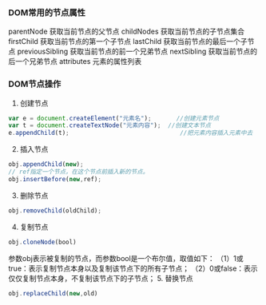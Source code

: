 ### DOM常用的节点属性
parentNode	获取当前节点的父节点
childNodes	获取当前节点的子节点集合
firstChild	获取当前节点的第一个子节点
lastChild	获取当前节点的最后一个子节点
previousSibling	获取当前节点的前一个兄弟节点
nextSibling	获取当前节点的后一个兄弟节点
attributes	元素的属性列表

### DOM节点操作
1. 创建节点
```js
var e = document.createElement("元素名");       //创建元素节点
var t = document.createTextNode("元素内容");  //创建文本节点
e.appendChild(t);                               //把元素内容插入元素中去
```
2. 插入节点
```js
obj.appendChild(new);
// ref指定一个节点，在这个节点前插入新的节点。
obj.insertBefore(new,ref);
```
3. 删除节点
```js
obj.removeChild(oldChild);
```
4. 复制节点
```js
obj.cloneNode(bool)
```
参数obj表示被复制的节点，而参数bool是一个布尔值，取值如下：
（1）1或true：表示复制节点本身以及复制该节点下的所有子节点；
（2）0或false：表示仅仅复制节点本身，不复制该节点下的子节点；
5. 替换节点
```js
obj.replaceChild(new,old)
```